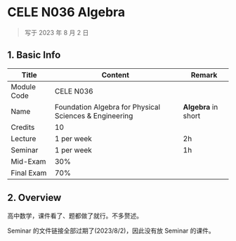 # CELE N036 Algebra

>   写于 2023 年 8 月 2 日


## 1. Basic Info

| Title       | Content                                                | Remark               |
| ----------- | ------------------------------------------------------ | -------------------- |
| Module Code | CELE N036                                              |                      |
| Name        | Foundation Algebra for Physical Sciences & Engineering | **Algebra** in short |
| Credits     | 10                                                     |                      |
| Lecture     | 1 per week                                             | 2h                   |
| Seminar     | 1 per week                                             | 1h                   |
| Mid-Exam    | 30%                                                    |                      |
| Final Exam  | 70%                                                    |                      |


## 2. Overview

高中数学，课件看了、题都做了就行。不多赘述。

Seminar 的文件链接全部过期了(2023/8/2)，因此没有放 Seminar 的课件。


